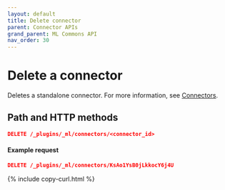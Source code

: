 ```yaml
---
layout: default
title: Delete connector
parent: Connector APIs
grand_parent: ML Commons API
nav_order: 30
---
```


# Delete a connector

Deletes a standalone connector. For more information, see [Connectors]({{site.url}}{{site.baseurl}}/ml-commons-plugin/remote-models/connectors/).

## Path and HTTP methods

```json
DELETE /_plugins/_ml/connectors/<connector_id>
```

#### Example request

```json
DELETE /_plugins/_ml/connectors/KsAo1YsB0jLkkocY6j4U
```
{% include copy-curl.html %}